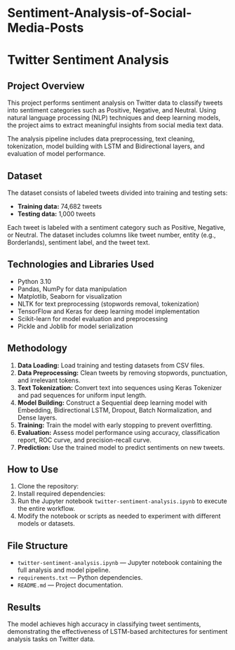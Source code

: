 # Sentiment-Analysis-of-Social-Media-Posts
# Twitter Sentiment Analysis

## Project Overview
This project performs sentiment analysis on Twitter data to classify tweets into sentiment categories such as Positive, Negative, and Neutral. Using natural language processing (NLP) techniques and deep learning models, the project aims to extract meaningful insights from social media text data.

The analysis pipeline includes data preprocessing, text cleaning, tokenization, model building with LSTM and Bidirectional layers, and evaluation of model performance.

## Dataset
The dataset consists of labeled tweets divided into training and testing sets:

- **Training data:** 74,682 tweets
- **Testing data:** 1,000 tweets

Each tweet is labeled with a sentiment category such as Positive, Negative, or Neutral. The dataset includes columns like tweet number, entity (e.g., Borderlands), sentiment label, and the tweet text.

## Technologies and Libraries Used
- Python 3.10
- Pandas, NumPy for data manipulation
- Matplotlib, Seaborn for visualization
- NLTK for text preprocessing (stopwords removal, tokenization)
- TensorFlow and Keras for deep learning model implementation
- Scikit-learn for model evaluation and preprocessing
- Pickle and Joblib for model serialization

## Methodology

1. **Data Loading:** Load training and testing datasets from CSV files.
2. **Data Preprocessing:** Clean tweets by removing stopwords, punctuation, and irrelevant tokens.
3. **Text Tokenization:** Convert text into sequences using Keras Tokenizer and pad sequences for uniform input length.
4. **Model Building:** Construct a Sequential deep learning model with Embedding, Bidirectional LSTM, Dropout, Batch Normalization, and Dense layers.
5. **Training:** Train the model with early stopping to prevent overfitting.
6. **Evaluation:** Assess model performance using accuracy, classification report, ROC curve, and precision-recall curve.
7. **Prediction:** Use the trained model to predict sentiments on new tweets.

## How to Use

1. Clone the repository:
2. Install required dependencies:
3. Run the Jupyter notebook `twitter-sentiment-analysis.ipynb` to execute the entire workflow.
4. Modify the notebook or scripts as needed to experiment with different models or datasets.

## File Structure

- `twitter-sentiment-analysis.ipynb` — Jupyter notebook containing the full analysis and model pipeline.
- `requirements.txt` — Python dependencies.
- `README.md` — Project documentation.

## Results
The model achieves high accuracy in classifying tweet sentiments, demonstrating the effectiveness of LSTM-based architectures for sentiment analysis tasks on Twitter data.




